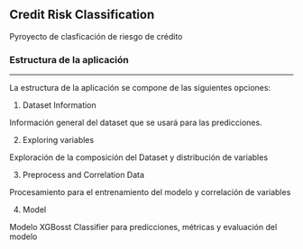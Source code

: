 ## Credit Risk Classification

Pyroyecto de clasficación de riesgo de crédito


### Estructura de la aplicación
***
La estructura de la aplicación se compone de las siguientes opciones:

1. Dataset Information

Información general del dataset que se usará para las predicciones.

2. Exploring variables

Exploración de la composición del Dataset y distribución de variables

3. Preprocess and Correlation Data

Procesamiento para el entrenamiento del modelo y correlación de variables

4. Model

Modelo XGBosst Classifier para predicciones, métricas y evaluación del modelo














